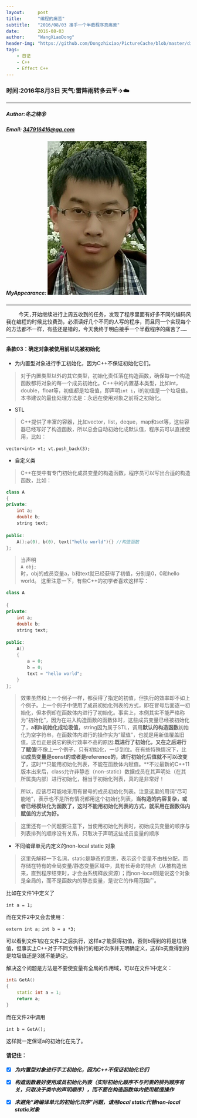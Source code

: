 ```yaml
---
layout:     post
title:      "编程的痛苦"
subtitle:   "2016/08/03 接手一个半截程序真痛苦"
date:       2016-08-03
author:     "WangXiaoDong"
header-img: "https://github.com/Dongzhixiao/PictureCache/blob/master/diaryPic/20160803.jpg?raw=true"
tags:
    - 日记
    - C++
    - Effect C++
---
```


### 时间:2016年8月3日 天气:雷阵雨转多云:umbrella:->:cloud:
-----
#####   Author:冬之晓:dizzy_face:
#####   Email: 347916416@qq.com
#####   MyAppearance: ![MyAppearance](https://github.com/Dongzhixiao/PictureCache/raw/master/MyPicture.JPG "我的头像")
----------

<pre>
    今天,开始继续进行上周五收到的任务，发现了程序里面有好多不同的编码风格，让
我在编程的时候比较费劲，必须读好几个不同的人写的程序，而且同一个实现每个人用
的方法都不一样，有些还是错的，今天我终于明白接手一个半截程序的痛苦了……
</pre>

---------

#### 条款03：确定对象被使用前以先被初始化

- 为内置型对象进行手工初始化，因为C\+\+不保证初始化它们。

>对于内置类型以外的其它类型，初始化责任落在构造函数，确保每一个构造函数都将对象的每一个成员初始化。C\+\+中的内置基本类型，比如int，double，float等，初值都是垃圾值，即声明`int i`，i的初值是一个垃圾值。本书建议的最佳处理方法是：永远在使用对象之前将之初始化。
- STL

>C++提供了丰富的容器，比如vector，list，deque，map和set等，这些容器已经写好了构造函数，所以总会自动初始化成默认值，程序员可以直接使用，比如：

`vector<int> vt; vt.push_back(3);`

- 自定义类

>C++在类中有专门初始化成员变量的构造函数，程序员可以写出合适的构造函数，比如：

```C++
class A
{
private:
    int a;
    double b;
    string text;
  
public:
    A():a(0), b(0), text("hello world"){} //构造函数
};
```

>当声明  
`A obj;`  
时，obj的成员变量a，b和text就已经获得了初值，分别是0，0和hello world。
这里注意一下，有些C++的初学者喜欢这样写：

```C++
class A

{
private:
    int a;
    double b;
    string text;

public:
    A()
    {
        a = 0;
        b = 0;
        text = "hello world";
    }
};
```

>效果虽然和上一个例子一样，都获得了指定的初值，但执行的效率却不如上个例子。上一个例子中使用了成员初始化列表的方式，即在冒号后面逐一初始化，但本例却在函数体内进行了初始化。事实上，本例其实不能严格称为“初始化”，因为在进入构造函数的函数体时，这些成员变量已经被初始化了，**a和b初始化成垃圾值**，string因为属于STL，调用**默认的构造函数**初始化为空字符串，在函数体内进行的操作实为“赋值”，也就是用新值覆盖旧值。这也正是说它的执行效率不高的原因:**既进行了初始化，又在之后进行了赋值**!不像上一个例子，只有初始化，一步到位。在有些特殊情况下，比如**成员变量是const的或者是reference的，进行初始化后值就不可以改变了**，这时**只能用初始化列表，不能在函数体内赋值。**不过最新的C++11版本出来后，class允许非静态（non-static）数据成员在其声明处（在其所属类内部）进行初始化，相当于初始化列表，真的是非常好！

>所以，应该尽可能地采用有冒号的成员初始化列表。注意这里的用词“尽可能地”，表示也不是所有情况都用这个初始化列表，**当构造的内容复杂，或者已经模块化为函数了，这时不能用初始化列表的方式，就采用在函数体内赋值的方式为好。**

>这里还有一个问题要注意下，当使用初始化列表时，初始成员变量的顺序与列表排列的顺序没有关系，只取决于声明这些成员变量的顺序

- 不同编译单元内定义的non-local static 对象

>这里先解释一下名词，static是静态的意思，表示这个变量不由栈分配，而存储在特有的全局变量/静态变量区域中，具有长寿命的特点（从被构造出来，直到程序结束时，才会由系统释放资源）；而non-local则是说这个对象是全局的，而不是函数内的静态变量，是说它的作用范围广。

比如在文件1中定义了

`int a = 1;`

而在文件2中又会去使用：

`extern int a;`
`int b = a *3;`

可以看到文件1应在文件2之后执行，这样a才能获得初值，否则b得到的将是垃圾值，但事实上C++对于不同文件执行的相对次序并无明确定义，这样b究竟得到的是垃圾值还是3就不能确定。

解决这个问题是方法是不要使变量有全局的作用域，可以在文件1中定义：

```C++
int& GetA()
{
    static int a = 1;          
    return a;
}
```

而在文件2中调用

`int b = GetA();`

这样就一定保证a的初始化在先了。


#### 请记住：

- [x] ***为内置型对象进行手工初始化，因为C++不保证初始化它们***
- [x] ***构造函数最好使用成员初始化列表（实际初始化顺序不与列表的排列顺序有关，只取决于类中的声明顺序），而不要在构造函数体内使用赋值操作***
- [x] ***未避免“跨编译单元的初始化次序”问题，请用local static代替non-local static对象***

